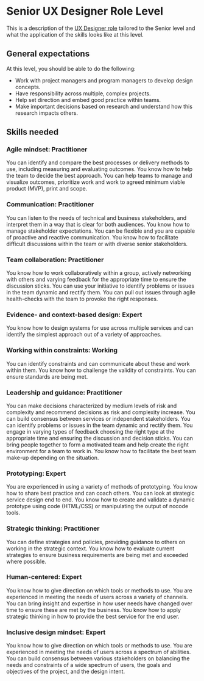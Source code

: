 # Senior UX Designer Role Level
This is a description of the [UX Designer role](ux-designer-role-overview.md) tailored to the Senior level and what the application of the skills looks like at this level.

## General expectations
At this level, you should be able to do the following:
- Work with project managers and program managers to develop design concepts.
- Have responsibility across multiple, complex projects.
- Help set direction and embed good practice within teams.
- Make important decisions based on research and understand how this research impacts others.

## Skills needed

### Agile mindset: Practitioner
You can identify and compare the best processes or delivery methods to use, including measuring and evaluating outcomes. You know how to help the team to decide the best approach. You can help teams to manage and visualize outcomes, prioritize work and work to agreed minimum viable product (MVP), print and scope.

### Communication: Practitioner
You can listen to the needs of technical and business stakeholders, and interpret them in a way that is clear for both audiences. You know how to manage stakeholder expectations. You can be flexible and you are capable of proactive and reactive communication. You know how to facilitate difficult discussions within the team or with diverse senior stakeholders.

### Team collaboration: Practitioner
You know how to work collaboratively within a group, actively networking with others and varying feedback for the appropriate time to ensure the discussion sticks. You can use your initiative to identify problems or issues in the team dynamic and rectify them. You can pull out issues through agile health-checks with the team to provoke the right responses.

### Evidence- and context-based design: Expert
You know how to design systems for use across multiple services and can identify the simplest approach out of a variety of approaches.

### Working within constraints: Working
You can identify constraints and can communicate about these and work within them. You know how to challenge the validity of constraints. You can ensure standards are being met.

### Leadership and guidance: Practitioner
You can make decisions characterized by medium levels of risk and complexity and recommend decisions as risk and complexity increase. You can build consensus between services or independent stakeholders. You can identify problems or issues in the team dynamic and rectify them. You engage in varying types of feedback choosing the right type at the appropriate time and ensuring the discussion and decision sticks. You can bring people together to form a motivated team and help create the right environment for a team to work in. You know how to facilitate the best team make-up depending on the situation.

### Prototyping: Expert
You are experienced in using a variety of methods of prototyping. You know how to share best practice and can coach others. You can look at strategic service design end to end. You know how to create and validate a dynamic prototype using code (HTML/CSS) or manipulating the output of nocode tools.

### Strategic thinking: Practitioner
You can define strategies and policies, providing guidance to others on working in the strategic context. You know how to evaluate current strategies to ensure business requirements are being met and exceeded where possible.

### Human-centered: Expert
You know how to give direction on which tools or methods to use. You are experienced in meeting the needs of users across a variety of channels. You can bring insight and expertise in how user needs have changed over time to ensure these are met by the business. You know how to apply strategic thinking in how to provide the best service for the end user.

### Inclusive design mindset: Expert
You know how to give direction on which tools or methods to use. You are experienced in meeting the needs of users across a spectrum of abilities. You can build consensus between various stakeholders on balancing the needs and constraints of a wide spectrum of users, the goals and objectives of the project, and the design intent.
